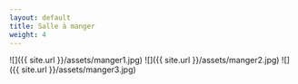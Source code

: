 ```yaml
---
layout: default
title: Salle à manger
weight: 4
---
```


![]({{ site.url }}/assets/manger1.jpg)
![]({{ site.url }}/assets/manger2.jpg)
![]({{ site.url }}/assets/manger3.jpg)
